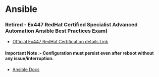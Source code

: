 # Ansible 

### Retired - Ex447 RedHat Certified Specialist Advanced Automation Ansible Best Practices Exam) 

- [Official Ex447 RedHat Certification details Link](https://www.redhat.com/en/services/training/ex447-red-hat-certified-specialist-advanced-automation-ansible-best-practices-exam)  

<h4>Important Note :- Configuration must persist even after reboot without any issue/interruption.</h4>

- [Ansible Docs](https://docs.ansible.com/ansible_community.html)

